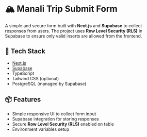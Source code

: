 # 🏔️ Manali Trip Submit Form

A simple and secure form built with **Next.js** and **Supabase** to collect responses from users. The project uses **Row Level Security (RLS)** in Supabase to ensure only valid inserts are allowed from the frontend.


## 🚀 Tech Stack

- [Next.js](https://nextjs.org/)
- [Supabase](https://supabase.com/)
- TypeScript
- Tailwind CSS (optional)
- PostgreSQL (managed by Supabase)

## 📦 Features

- Simple responsive UI to collect form input
- Supabase integration for storing responses
- Secure **Row Level Security (RLS)** enabled on table
- Environment variables setup




